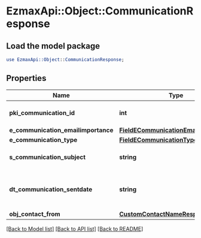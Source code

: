 # EzmaxApi::Object::CommunicationResponse

## Load the model package
```perl
use EzmaxApi::Object::CommunicationResponse;
```

## Properties
Name | Type | Description | Notes
------------ | ------------- | ------------- | -------------
**pki_communication_id** | **int** | The unique ID of the Communication. | 
**e_communication_emailimportance** | [**FieldECommunicationEmailimportance**](FieldECommunicationEmailimportance.md) |  | [optional] 
**e_communication_type** | [**FieldECommunicationType**](FieldECommunicationType.md) |  | 
**s_communication_subject** | **string** | The Subject of the Communication | 
**dt_communication_sentdate** | **string** | The send date and time at which the Communication was sent. | 
**obj_contact_from** | [**CustomContactNameResponse**](CustomContactNameResponse.md) |  | 

[[Back to Model list]](../README.md#documentation-for-models) [[Back to API list]](../README.md#documentation-for-api-endpoints) [[Back to README]](../README.md)


